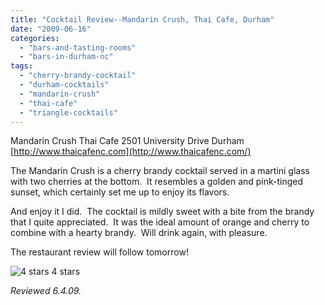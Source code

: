 ```yaml
---
title: "Cocktail Review--Mandarin Crush, Thai Cafe, Durham"
date: "2009-06-16"
categories:
  - "bars-and-tasting-rooms"
  - "bars-in-durham-nc"
tags:
  - "cherry-brandy-cocktail"
  - "durham-cocktails"
  - "mandarin-crush"
  - "thai-cafe"
  - "triangle-cocktails"
---
```


Mandarin Crush Thai Cafe 2501 University Drive Durham [http://www.thaicafenc.com](http://www.thaicafenc.com/)

The Mandarin Crush is a cherry brandy cocktail served in a martini glass with two cherries at the bottom.  It resembles a golden and pink-tinged sunset, which certainly set me up to enjoy its flavors.

And enjoy it I did.  The cocktail is mildly sweet with a bite from the brandy that I quite appreciated.  It was the ideal amount of orange and cherry to combine with a hearty brandy.  Will drink again, with pleasure.

The restaurant review will follow tomorrow!




<div class="caption">

![4 stars](http://s3.amazonaws.com/thegourmez-wpmedia/2009/02/rating_truffle1.gif "rating_truffle1") 4 stars</div>


_Reviewed 6.4.09._
